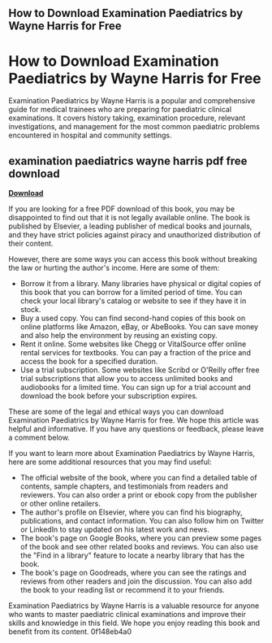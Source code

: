 ## How to Download Examination Paediatrics by Wayne Harris for Free

  
# How to Download Examination Paediatrics by Wayne Harris for Free
  
Examination Paediatrics by Wayne Harris is a popular and comprehensive guide for medical trainees who are preparing for paediatric clinical examinations. It covers history taking, examination procedure, relevant investigations, and management for the most common paediatric problems encountered in hospital and community settings.
 
## examination paediatrics wayne harris pdf free download


[**Download**](https://vercupalo.blogspot.com/?d=2tLY9T)

  
If you are looking for a free PDF download of this book, you may be disappointed to find out that it is not legally available online. The book is published by Elsevier, a leading publisher of medical books and journals, and they have strict policies against piracy and unauthorized distribution of their content.
  
However, there are some ways you can access this book without breaking the law or hurting the author's income. Here are some of them:
  
- Borrow it from a library. Many libraries have physical or digital copies of this book that you can borrow for a limited period of time. You can check your local library's catalog or website to see if they have it in stock.
- Buy a used copy. You can find second-hand copies of this book on online platforms like Amazon, eBay, or AbeBooks. You can save money and also help the environment by reusing an existing copy.
- Rent it online. Some websites like Chegg or VitalSource offer online rental services for textbooks. You can pay a fraction of the price and access the book for a specified duration.
- Use a trial subscription. Some websites like Scribd or O'Reilly offer free trial subscriptions that allow you to access unlimited books and audiobooks for a limited time. You can sign up for a trial account and download the book before your subscription expires.

These are some of the legal and ethical ways you can download Examination Paediatrics by Wayne Harris for free. We hope this article was helpful and informative. If you have any questions or feedback, please leave a comment below.

If you want to learn more about Examination Paediatrics by Wayne Harris, here are some additional resources that you may find useful:

- The official website of the book, where you can find a detailed table of contents, sample chapters, and testimonials from readers and reviewers. You can also order a print or ebook copy from the publisher or other online retailers.
- The author's profile on Elsevier, where you can find his biography, publications, and contact information. You can also follow him on Twitter or LinkedIn to stay updated on his latest work and news.
- The book's page on Google Books, where you can preview some pages of the book and see other related books and reviews. You can also use the "Find in a library" feature to locate a nearby library that has the book.
- The book's page on Goodreads, where you can see the ratings and reviews from other readers and join the discussion. You can also add the book to your reading list or recommend it to your friends.

Examination Paediatrics by Wayne Harris is a valuable resource for anyone who wants to master paediatric clinical examinations and improve their skills and knowledge in this field. We hope you enjoy reading this book and benefit from its content.
 0f148eb4a0
